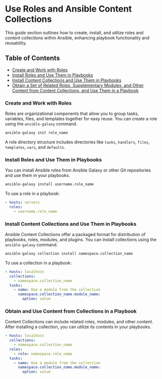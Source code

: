 # Use Roles and Ansible Content Collections

This guide section outlines how to create, install, and utilize roles and content collections within Ansible, enhancing playbook functionality and reusability.

## Table of Contents

- [Create and Work with Roles](#create-and-work-with-roles)
- [Install Roles and Use Them in Playbooks](#install-roles-and-use-them-in-playbooks)
- [Install Content Collections and Use Them in Playbooks](#install-content-collections-and-use-them-in-playbooks)
- [Obtain a Set of Related Roles, Supplementary Modules, and Other Content from Content Collections, and Use Them in a Playbook](#obtain-a-set-of-related-roles-supplementary-modules-and-other-content-from-content-collections-and-use-them-in-a-playbook)


### Create and Work with Roles
Roles are organizational components that allow you to group tasks, variables, files, and templates together for easy reuse. You can create a role using the `ansible-galaxy` command.

```bash
ansible-galaxy init role_name
```

A role directory structure includes directories like `tasks`, `handlers`, `files`, `templates`, `vars`, and `defaults`.

### Install Roles and Use Them in Playbooks
You can install Ansible roles from Ansible Galaxy or other Git repositories and use them in your playbooks.

```bash
ansible-galaxy install username.role_name
```

To use a role in a playbook:

```yaml
- hosts: servers
  roles:
    - username.role_name
```

### Install Content Collections and Use Them in Playbooks
Ansible Content Collections offer a packaged format for distribution of playbooks, roles, modules, and plugins. You can install collections using the `ansible-galaxy` command.

```bash
ansible-galaxy collection install namespace.collection_name
```

To use a collection in a playbook:

```yaml
- hosts: localhost
  collections:
    - namespace.collection_name
  tasks:
    - name: Use a module from the collection
      namespace.collection_name.module_name:
        option: value
```

### Obtain and Use Content from Collections in a Playbook
Content Collections can include related roles, modules, and other content. After installing a collection, you can utilize its contents in your playbooks.

```yaml
- hosts: localhost
  collections:
    - namespace.collection_name
  roles:
    - role: namespace.role_name
  tasks:
    - name: Use a module from the collection
      namespace.collection_name.module_name:
        option: value
```


